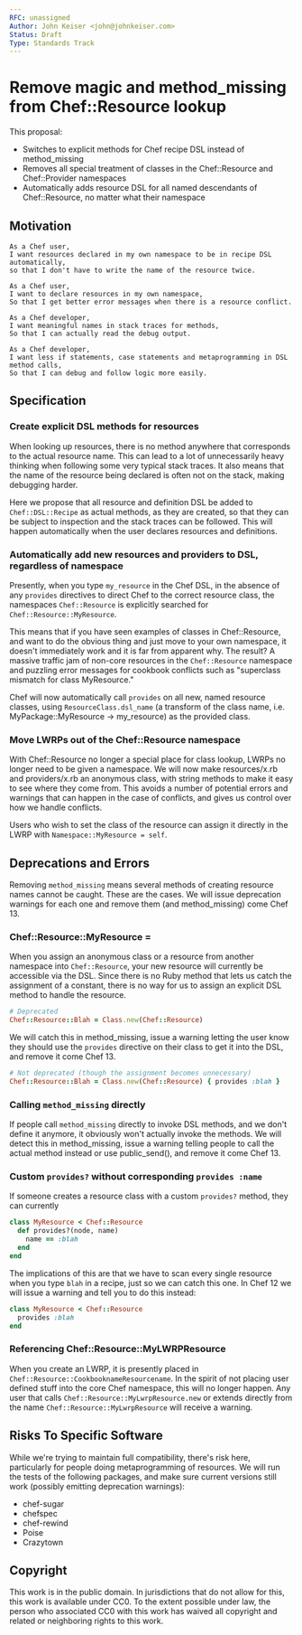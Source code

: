 ```yaml
---
RFC: unassigned
Author: John Keiser <john@johnkeiser.com>
Status: Draft
Type: Standards Track
---
```


# Remove magic and method_missing from Chef::Resource lookup

This proposal:

- Switches to explicit methods for Chef recipe DSL instead of method_missing
- Removes all special treatment of classes in the Chef::Resource and Chef::Provider namespaces
- Automatically adds resource DSL for all named descendants of Chef::Resource, no matter what their namespace

## Motivation

    As a Chef user,
    I want resources declared in my own namespace to be in recipe DSL automatically,
    so that I don't have to write the name of the resource twice.

    As a Chef user,
    I want to declare resources in my own namespace,
    So that I get better error messages when there is a resource conflict.

    As a Chef developer,
    I want meaningful names in stack traces for methods,
    So that I can actually read the debug output.

    As a Chef developer,
    I want less if statements, case statements and metaprogramming in DSL method calls,
    So that I can debug and follow logic more easily.

## Specification

### Create explicit DSL methods for resources

When looking up resources, there is no method anywhere that corresponds to the
actual resource name.  This can lead to a lot of unnecessarily heavy thinking
when following some very typical stack traces.  It also means that the name of
the resource being declared is often not on the stack, making debugging harder.

Here we propose that all resource and definition DSL be added to
`Chef::DSL::Recipe` as actual methods, as they are created, so that they can be
subject to inspection and the stack traces can be followed.  This will happen
automatically when the user declares resources and definitions.

### Automatically add new resources and providers to DSL, regardless of namespace

Presently, when you type `my_resource` in the Chef DSL, in the absence of any
`provides` directives to direct Chef to the correct resource class, the
namespaces `Chef::Resource` is explicitly searched for
`Chef::Resource::MyResource`.

This means that if you have seen examples of classes in Chef::Resource, and want
to do the obvious thing and just move to your own namespace, it doesn't
immediately work and it is far from apparent why. The result? A massive traffic
jam of non-core resources in the `Chef::Resource` namespace and puzzling error
messages for cookbook conflicts such as "superclass mismatch for class MyResource."

Chef will now automatically call `provides` on all new, named resource classes,
using `ResourceClass.dsl_name` (a transform of the class name, i.e.
MyPackage::MyResource -> my_resource) as the provided class.

### Move LWRPs out of the Chef::Resource namespace

With Chef::Resource no longer a special place for class lookup, LWRPs no longer
need to be given a namespace.  We will now make resources/x.rb and providers/x.rb
an anonymous class, with string methods to make it easy to see where they come
from.  This avoids a number of potential errors and warnings that can happen in
the case of conflicts, and gives us control over how we handle conflicts.

Users who wish to set the class of the resource can assign it directly in the
LWRP with `Namespace::MyResource = self`.

## Deprecations and Errors

Removing `method_missing` means several methods of creating resource names cannot
be caught.  These are the cases.  We will issue deprecation warnings for each one
and remove them (and method_missing) come Chef 13.

### Chef::Resource::MyResource = <resource>

When you assign an anonymous class or a resource from another namespace into
`Chef::Resource`, your new resource will currently be accessible via the DSL.
Since there is no Ruby method that lets us catch the assignment of a constant,
there is no way for us to assign an explicit DSL method to handle the resource.

```ruby
# Deprecated
Chef::Resource::Blah = Class.new(Chef::Resource)
```

We will catch this in method_missing, issue a warning letting the user know they
should use the `provides` directive on their class to get it into the DSL, and remove it come Chef 13.

```ruby
# Not deprecated (though the assignment becomes unnecessary)
Chef::Resource::Blah = Class.new(Chef::Resource) { provides :blah }
```

### Calling `method_missing` directly

If people call `method_missing` directly to invoke DSL methods, and we don't
define it anymore, it obviously won't actually invoke the methods.  We will
detect this in method_missing, issue a warning telling people to call the
actual method instead or use public_send(), and remove it come Chef 13.

### Custom `provides?` without corresponding `provides :name`

If someone creates a resource class with a custom `provides?` method, they can
currently

```ruby
class MyResource < Chef::Resource
  def provides?(node, name)
    name == :blah
  end
end
```

The implications of this are that we have to scan every single resource when
you type `blah` in a recipe, just so we can catch this one.  In Chef 12 we will
issue a warning and tell you to do this instead:

```ruby
class MyResource < Chef::Resource
  provides :blah
end
```

### Referencing Chef::Resource::MyLWRPResource

When you create an LWRP, it is presently placed in
`Chef::Resource::CookbooknameResourcename`.  In the spirit of not placing user
defined stuff into the core Chef namespace, this will no longer happen.  Any
user that calls `Chef::Resource::MyLwrpResource.new` or extends directly from
the name `Chef::Resource::MyLwrpResource` will receive a warning.

## Risks To Specific Software

While we're trying to maintain full compatibility, there's risk here, particularly for people doing metaprogramming of resources.  We will run the tests of the following packages, and make sure current versions
still work (possibly emitting deprecation warnings):

- chef-sugar
- chefspec
- chef-rewind
- Poise
- Crazytown

## Copyright

This work is in the public domain. In jurisdictions that do not allow for this,
this work is available under CC0. To the extent possible under law, the person
who associated CC0 with this work has waived all copyright and related or
neighboring rights to this work.
